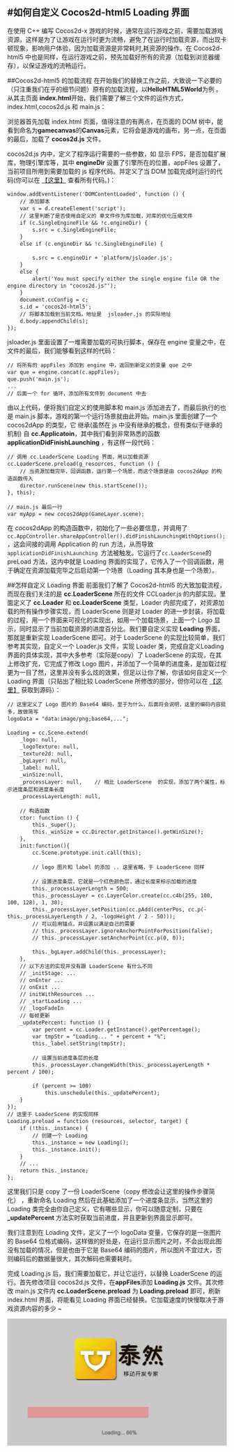 #如何自定义 Cocos2d-html5 Loading 界面
---

在使用 C++ 编写 Cocos2d-x 游戏的时候，通常在运行游戏之前，需要加载游戏资源，这样是为了让游戏在运行时更为流畅，避免了在运行时加载资源，而出现卡顿现象，影响用户体验，因为加载资源是非常耗时,耗资源的操作。在 Cocos2d-html5 中也是同样，在运行游戏之前，预先加载好所有的资源（加载到浏览器缓存），以保证游戏的流畅运行。

##Cocos2d-html5 的加载流程
在开始我们的替换工作之前，大致说一下必要的（只注重我们在乎的细节问题）原有的加载流程，以**HelloHTML5World**为例 。从其主页面 **index.html**开始，我们需要了解三个文件的运作方式，index.html,cocos2d.js 和 main.js：

浏览器首先加载 index.html 页面，值得注意的有两点，在页面的 DOM 树中，能看到命名为**gamecanvas**的**Canvas**元素，它将会是游戏的画布，另一点，在页面的最后，加载了 **cocos2d.js** 文件。

cocos2d.js 内中，定义了程序运行需要的一些参数，如 显示 FPS，是否加载扩展库，物理引擎库等，其中 **engineDir** 设置了引擎所在的位置，appFiles 设置了，当前项目所用到需要加载的 js 程序代码。并定义了当 DOM 加载完成时运行的代码(你可以在 [【这里】](https://github.com/iTyran/Tutorials/blob/master/html5/CustomLoading/src/Loading.js) 查看所有代码。)：

	window.addEventListener('DOMContentLoaded', function () {
	    // 添加脚本
	    var s = d.createElement('script');
	    // 这里判断了是否使用自定义的 单文件作为库加载，对库的优化压缩文件
	    if (c.SingleEngineFile && !c.engineDir) {
	        s.src = c.SingleEngineFile;
	    }
	    else if (c.engineDir && !c.SingleEngineFile) {
	 
	        s.src = c.engineDir + 'platform/jsloader.js';
	    }
	    else {
	        alert('You must specify either the single engine file OR the engine directory in "cocos2d.js"');
	    }
	    document.ccConfig = c;
	    s.id = 'cocos2d-html5';
	    // 将脚本加载到当前文档，地址是  jsloader.js 的实际地址
	    d.body.appendChild(s);
	});

jsloader.js 里面设置了一堆需要加载的可执行脚本，保存在 engine 变量之中，在文件的最后，我们能够看到这样的代码：

	// 将所有的 appFiles 添加到 engine 中，返回到新定义的变量 que 之中
	var que = engine.concat(c.appFiles);
	que.push('main.js');
	...
	// 后面一个 for 循环，添加所有文件到 document 中去

由以上代码，便将我们自定义的使用脚本和 main.js 添加进去了，而最后执行的也是 main.js 脚本，游戏的第一个运行场景就由此开始。main.js 里面创建了一个 cocos2dApp 的类型，它 继承(虽然在 js 中没有继承的概念，但有类似于继承的机制) 自 **cc.Applicatoin**，其中我们看到非常熟悉的函数 **applicationDidFinishLaunching** ，有这样一段代码：

	// 调用 cc.LoaderScene Loading 界面，用以加载资源
	cc.LoaderScene.preload(g_resources, function () {
	    // 当资源加载完毕，回调函数，运行第一个场景，而这个场景是由 cocos2dApp 的构造函数传入
	    director.runScene(new this.startScene());
	}, this);
	 
	// main.js 最后一行
	var myApp = new cocos2dApp(GameLayer.scene);

在 cocos2dApp 的构造函数中，初始化了一些必要信息，并调用了`cc.AppController.shareAppController().didFinishLaunchingWithOptions();`，这会间接的调用 Application 的 run 方法，从而导致`applicationDidFinishLaunching `方法被触发。它运行了`cc.LoaderScene`的 preLoad 方法，这内中就是 Loading 界面的实现了，它传入了一个回调函数，用于确定在资源加载完毕之后启动第一个场景（Loading 其本身也是一个场景）。

##怎样自定义 Loading 界面
前面我们了解了 Cocos2d-html5 的大致加载流程，而现在我们关注的是 **cc.LoaderScene** 所在的文件 CCLoader.js 的内部实现。里面定义了 **cc.Loader** 和 **cc.LoaderScene** 类型，Loader 内部完成了，对资源加载的所有操作步骤实现，而 LoaderScene 则是对 Loader 的进一步封装，将加载的过程，用一个界面来可视化的实现出，如用一个加载场景，上面一个 Logo 显示，同时显示了当前加载资源的进度百分比。我们要自定义实现 **Loading** 界面，那就是重新实现 LoaderScene 即可。对于 LoaderScene 的实现比较简单，我们参考其实现，自定义一个 Loader.js 文件，实现 Loader 类，完成自定义Loading 界面的具体实现，其中大多参考（实际是copy）了 LoaderScene 的实现，在其上修改扩充，它完成了修改 Logo 图片，并添加了一个简单的进度条，是加载过程更为一目了然，这里并没有多么炫的效果，但足以让你了解，你该如何自定义一个 Loading 界面（只贴出了相比较 LoaderScene 所修改的部分，但你可以在 [【这里】](https://github.com/iTyran/Tutorials/blob/master/html5/CustomLoading/src/Loading.js) 获取到源码）：

	// 这里定义了 Logo 图片的 Base64 编码，至于为什么，后面将会说明，这里的编码内容挺多，故做简写
	logoData = "data:image/png;base64,...";
	 
	Loading = cc.Scene.extend(
	    _logo: null,
	    _logoTexture: null,
	    _texture2d: null,
	    _bgLayer: null,
	    _label: null,
	    _winSize:null,
	    _processLayer: null,    // 相比 LoaderScene  的实现，添加了两个属性，标示进度条层和进度条长度
	    _processLayerLength: null,
	 
	    // 构造函数
	    ctor: function () {
	        this._super();
	        this._winSize = cc.Director.getInstance().getWinSize();
	    },
	    init:function(){
	        cc.Scene.prototype.init.call(this);
	 
	        // logo 图片和 label 的添加 .. 这里省略，于 LoaderScene 同样
	 
	        // 设置进度条层，它就是一个红色颜色层，通过长度来标示加载的进度
	        this._processLayerLength = 500;
	        this._processLayer = cc.LayerColor.create(cc.c4b(255, 100, 100, 128), 1, 30);
	        this._processLayer.setPosition(cc.pAdd(centerPos, cc.p(- this._processLayerLength / 2, -logoHeight / 2 - 50)));
	        // 可以启用锚点，并设置以满足自己的需要
	        // this._processLayer.ignoreAnchorPointForPosition(false);
	        // this._processLayer.setAnchorPoint(cc.p(0, 0));
	 
	        this._bgLayer.addChild(this._processLayer);
	    },
	    // 以下方法的实现并没有跟 LoaderScene 有什么不同
	    // _initStage: ...
	    // onEnter ...
	    // onExit ...
	    // initWithResources ...
	    // _startLoading ...
	    // _logoFadeIn
	    // 每帧更新
	    _updatePercent: function () {
	        var percent = cc.Loader.getInstance().getPercentage();
	        var tmpStr = "Loading... " + percent + "%";
	        this._label.setString(tmpStr);
	 
	        // 设置当前进度条层的长度
	        this._processLayer.changeWidth(this._processLayerLength * percent / 100);
	 
	        if (percent >= 100)
	            this.unschedule(this._updatePercent);
	    }
	});
	// 这里于 LoaderScene 的实现同样
	Loading.preload = function (resources, selector, target) {
	    if (!this._instance) {
	        // 创建一个 Loading
	        this._instance = new Loading();
	        this._instance.init();
	    }
	    // ...
	    return this._instance;
	};

这里我们只是 copy 了一份 LoaderScene（copy 修改会让这里的操作步骤简化） ，重新命名 Loading 然后在此基础添加了一个进度条显示，当然这里的 Loading 类完全由你自己定义，它有哪些显示，你可以随意定制，只要在 **_updatePercent** 方法实时获取当前进度，并且更新到界面显示即可。

我们注意到在 Loading 文件，定义了一个 logoData 变量，它保存的是一张图片的 Base64 位格式编码，这样做的好处是，在运行显示图片之时，不会出现此图没有加载的情况，但是也由于它是 Base64 编码的图片，所以图片不宜过大，否则编码后的数据量很大，其次解码也需要耗时。

完成 Loading.js 后，我们需要加载它，并让它运行，以替换 LoaderScene 的运行。首先修改项目 cocos2d.js 文件，在**appFiles**添加 **Loading.js** 文件。其次修改 main.js 文件内 **cc.LoaderScene.preload** 为 **Loading.preload** 即可，刷新 index.html 界面，将能看见 Loading 界面已经替换。它加载速度的快慢取决于游戏资源内容的多少 ~

![image](./res/1.jpg)
